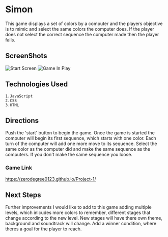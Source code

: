 # Simon 

This game displays a set of colors by a computer and the players objective is to mimic and select the same colors the computer does. If the player does not select the correct sequence the computer made then the player fails.
    


## ScreenShots
![Start Screen](https://i.imgur.com/abah0Bj.png) 
![Game In Play](https://i.imgur.com/34Bbxry.png)

## Technologies Used
    1.JavaScript 
    2.CSS
    3.HTML


## Directions

 Push the 'start' button to begin the game. Once the game is started the computer will begin its first sequence, which starts with one color. Each turn of the computer will add one more move to its sequence. Select the same color as the computer did and make the same sequence as the computers. If you don't make the same sequence you loose.

 ### Game Link
https://zerodegree0123.github.io/Project-1/

## Next Steps 

 Further improvements I would like to add to this game
 adding multiple levels, which inlcudes more colors to remember,
 different stages that change according to the new level.
 New stages will have there own theme, background and soundtrack will change.
 Add a winner condition, where theres a goal for the player to reach.
